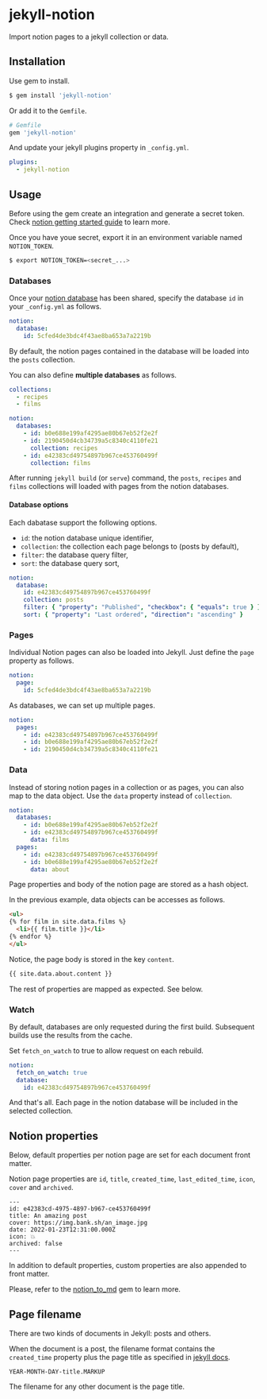 # jekyll-notion

Import notion pages to a jekyll collection or data.

## Installation

Use gem to install.
```bash
$ gem install 'jekyll-notion'
```

Or add it to the `Gemfile`.
```ruby
# Gemfile
gem 'jekyll-notion'
```

And update your jekyll plugins property in `_config.yml`.

```yml
plugins:
  - jekyll-notion
```

## Usage

Before using the gem create an integration and generate a secret token. Check [notion getting started guide](https://developers.notion.com/docs/getting-started) to learn more.

Once you have youe secret, export it in an environment variable named `NOTION_TOKEN`.

```bash
$ export NOTION_TOKEN=<secret_...>
```

### Databases

Once your [notion database](https://www.notion.so/help/intro-to-databases) has been shared, specify the database `id` in your `_config.yml` as follows.

```yml
notion:
  database:
    id: 5cfed4de3bdc4f43ae8ba653a7a2219b
```

By default, the notion pages contained in the database will be loaded into the `posts` collection.

You can also define __multiple databases__ as follows.

```yml
collections:
  - recipes
  - films

notion:
  databases:
    - id: b0e688e199af4295ae80b67eb52f2e2f
    - id: 2190450d4cb34739a5c8340c4110fe21
      collection: recipes
    - id: e42383cd49754897b967ce453760499f 
      collection: films
```

After running `jekyll build` (or `serve`) command, the `posts`, `recipes` and `films` collections will loaded with pages from the notion databases. 

#### Database options

Each dabatase support the following options.

* `id`: the notion database unique identifier,
* `collection`: the collection each page belongs to (posts by default),
* `filter`: the database query filter,
* `sort`: the database query sort,

```yml
notion:
  database:
    id: e42383cd49754897b967ce453760499f
    collection: posts
    filter: { "property": "Published", "checkbox": { "equals": true } }
    sort: { "property": "Last ordered", "direction": "ascending" }
```

### Pages

Individual Notion pages can also be loaded into Jekyll. Just define the `page` property as follows.

```yml
notion:
  page:
    id: 5cfed4de3bdc4f43ae8ba653a7a2219b
```

As databases, we can set up multiple pages.

```yaml
notion:
  pages:
    - id: e42383cd49754897b967ce453760499f
    - id: b0e688e199af4295ae80b67eb52f2e2f
    - id: 2190450d4cb34739a5c8340c4110fe21
```

### Data

Instead of storing notion pages in a collection or as pages, you can also map to the data object. Use the `data` property instead of `collection`.

```yml
notion:
  databases:
    - id: b0e688e199af4295ae80b67eb52f2e2f
    - id: e42383cd49754897b967ce453760499f
      data: films
  pages:
    - id: e42383cd49754897b967ce453760499f
    - id: b0e688e199af4295ae80b67eb52f2e2f
      data: about
```

Page properties and body of the notion page are stored as a hash object.

In the previous example, data objects can be accesses as follows.

```html
<ul>
{% for film in site.data.films %}
  <li>{{ film.title }}</li>
{% endfor %}
</ul>
```

Notice, the page body is stored in the key `content`.

```html
{{ site.data.about.content }}
```

The rest of properties are mapped as expected. See below.

### Watch

By default, databases are only requested during the first build. Subsequent builds use the results from the cache.

Set `fetch_on_watch` to true to allow request on each rebuild.

```yml
notion:
  fetch_on_watch: true
  database:
    id: e42383cd49754897b967ce453760499f
```

And that's all. Each page in the notion database will be included in the selected collection.

## Notion properties

Below, default properties per notion page are set for each document front matter.

Notion page properties are `id`, `title`, `created_time`, `last_edited_time`, `icon`, `cover` and `archived`.

```
---
id: e42383cd-4975-4897-b967-ce453760499f
title: An amazing post
cover: https://img.bank.sh/an_image.jpg
date: 2022-01-23T12:31:00.000Z
icon: 💥
archived: false
---
```

In addition to default properties, custom properties are also appended to front matter.

Please, refer to the [notion_to_md](https://github.com/emoriarty/notion_to_md/) gem to learn more.

## Page filename

There are two kinds of documents in Jekyll: posts and others.

When the document is a post, the filename format contains the `created_time` property plus the page title as specified in [jekyll docs](https://jekyllrb.com/docs/posts/#creating-posts).

```
YEAR-MONTH-DAY-title.MARKUP
```

The filename for any other document is the page title.
